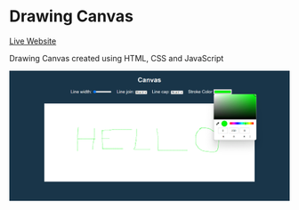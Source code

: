 Drawing Canvas
==============  

[Live Website](https://utkarshpathrabe.github.io/HTML5-Canvas/)  

Drawing Canvas created using HTML, CSS and JavaScript  

![Welcome Page](./assets/welcome_page.png)